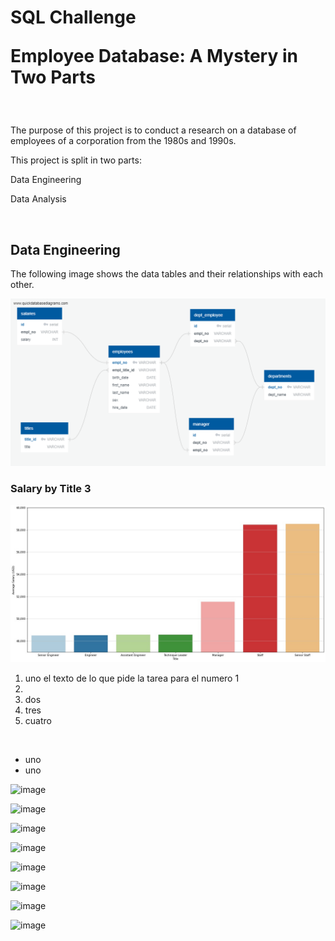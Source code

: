 <h1>SQL Challenge
<p align:'Justify'> Employee Database: A Mystery in Two Parts</p>
</h1>

<br>

<p align:'justify'>The purpose of this project is to conduct a research on a database of employees of a corporation from the 1980s and 1990s.</p>

<p align:'justify'>This project is split in two parts:
<p align:'center'>Data Engineering<p>
<p align:'center'>Data Analysis<p>

<br>

<h2>Data Engineering</h2>

<p align:'justify'>The following image shows the data tables and their relationships with each other.</p>

<p align:'Center'> <img src="https://github.com/uldom/SQL_Challenge/blob/main/EmployeeSQL/Output/ERD_210617.png?raw=true"> 



<br>

<h3>Salary by Title 3</h3>
<p align:'Center'> <img src="https://github.com/uldom/SQL_Challenge/blob/main/EmployeeSQL/Output/Salary_by_Title.jpg?raw=true"> </p>
<ol>
<li>uno el texto de lo que pide la tarea para el numero 1<li>
<li>dos</li>
<li>tres</li>
<li>cuatro</li>
</ol>
<br>
<ul>
<li>uno</li>
<li>uno</li>
</ul>


![image](https://user-images.githubusercontent.com/82187978/122837687-1f8cc000-d2ba-11eb-9c5d-94d712e05818.png)

![image](https://user-images.githubusercontent.com/82187978/122837748-40551580-d2ba-11eb-9ff2-f797d248a051.png)

![image](https://user-images.githubusercontent.com/82187978/122837802-59f65d00-d2ba-11eb-8897-d108eec636ff.png)

![image](https://user-images.githubusercontent.com/82187978/122837848-71cde100-d2ba-11eb-9f2c-4c55e32b08a8.png)

![image](https://user-images.githubusercontent.com/82187978/122837886-85794780-d2ba-11eb-92f0-a7ec9b3a4c41.png)

![image](https://user-images.githubusercontent.com/82187978/122837960-a93c8d80-d2ba-11eb-9115-f4efacd237f8.png)

![image](https://user-images.githubusercontent.com/82187978/122838036-d12bf100-d2ba-11eb-9834-e7a86eac76fb.png)

![image](https://user-images.githubusercontent.com/82187978/122838083-ee60bf80-d2ba-11eb-8772-48b75ea9b8e4.png)





